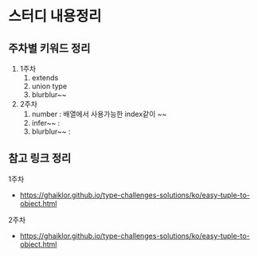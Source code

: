 # 스터디 내용정리

## 주차별 키워드 정리

1. 1주차
   1. extends
   2. union type
   3. blurblur~~
2. 2주차
   1. number : 배열에서 사용가능한 index같이 ~~
   2. infer~~ : 
   3. blurblur~~ : 

## 참고 링크 정리

1주차

- https://ghaiklor.github.io/type-challenges-solutions/ko/easy-tuple-to-object.html

2주차

- https://ghaiklor.github.io/type-challenges-solutions/ko/easy-tuple-to-object.html